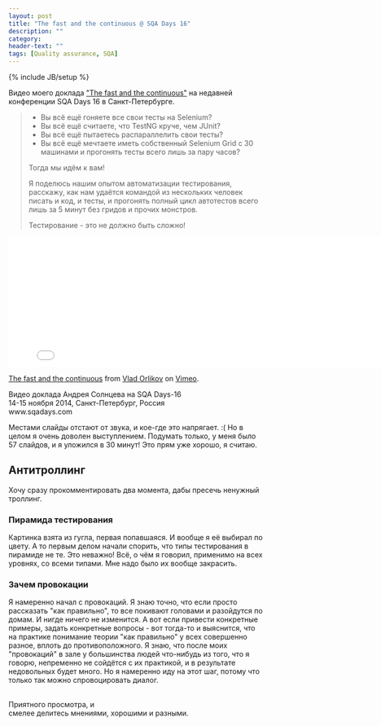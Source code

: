 ```yaml
---
layout: post
title: "The fast and the continuous @ SQA Days 16"
description: ""
category:
header-text: ""
tags: [Quality assurance, SQA]
---
```

{% include JB/setup %}

Видео моего доклада ["The fast and the continuous"](http://sqadays.com/ru/talk/25882) на недавней конференции SQA Days 16 в Санкт-Петербурге.

> * Вы всё ещё гоняете все свои тесты на Selenium?
> * Вы всё ещё считаете, что TestNG круче, чем JUnit?
> * Вы всё ещё пытаетесь распараллелить свои тесты?
> * Вы всё ещё мечтаете иметь собственный Selenium Grid с 30 машинами и прогонять тесты всего лишь за пару часов?
>
>Тогда мы идём к вам!
>
>Я поделюсь нашим опытом автоматизации тестирования, расскажу, как нам удаётся командой из нескольких человек писать и код, и тесты, и прогонять полный цикл автотестов всего лишь за 5 минут без гридов и прочих монстров.
>
>Тестирование - это не должно быть сложно!

<iframe src="//player.vimeo.com/video/114339032" width="800" height="256" frameborder="0" webkitallowfullscreen mozallowfullscreen allowfullscreen></iframe> <p><a href="https://vimeo.com/114339032">The fast and the continuous</a> from <a href="https://vimeo.com/orlikov">Vlad Orlikov</a> on <a href="https://vimeo.com">Vimeo</a>.</p> <p>Видео доклада Андрея Солнцева на SQA Days-16<br /> 14-15 ноября 2014, Санкт-Петербург, Россия<br /> www.sqadays.com</p>

Местами слайды отстают от звука, и кое-где это напрягает. :(
Но в целом я очень доволен выступлением. Подумать только, у меня было 57 слайдов, и я уложился в 30 минут! 
Это прям уже хорошо, я считаю. 

## Антитроллинг
Хочу сразу прокомментировать два момента, дабы пресечь ненужный троллинг.

### Пирамида тестирования 

Картинка взята из гугла, первая попавшаяся. И вообще я её выбирал по цвету. А то первым делом начали 
спорить, что типы тестирования в пирамиде не те. Это неважно! Всё, о чём я говорил, применимо на всех уровнях, со всеми
типами. Мне надо было их вообще закрасить.

### Зачем провокации
 
Я намеренно начал с провокаций. Я знаю точно, что если просто рассказать "как правильно", то все покивают головами
и разойдутся по домам. И нигде ничего не изменится. А вот если привести конкретные примеры, задать конкретные вопросы - 
вот тогда-то и выяснится, что на практике понимание теории "как правильно" у всех совершенно разное, вплоть до 
противоположного. Я знаю, что после моих "провокаций" в зале у большинства людей что-нибудь из того, что я говорю,
непременно не сойдётся с их практикой, и в результате недовольных будет много. Но я намеренно иду на этот шаг, потому
что только так можно спровоцировать диалог. 
 
<br/>
Приятного просмотра, и <br/>
смелее делитесь мнениями, хорошими и разными.

<br/>